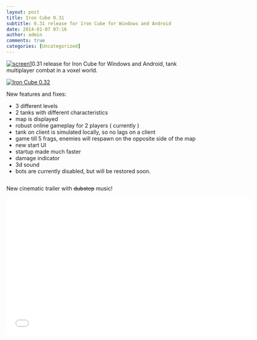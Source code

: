 ```yaml
---
layout: post
title: Iron Cube 0.31
subtitle: 0.31 release for Iron Cube for Windows and Android
date: 2014-01-07 07:16
author: admin
comments: true
categories: [Uncategorized]
---
```


<a href="/blog/images/uploads/2014/01/screen1.jpg"><img class="image featured" alt="screen1" src="/blog/images/uploads/2014/01/screen1.jpg"/></a>0.31 release for Iron Cube for Windows and Android, tank multiplayer combat in a voxel world.

<a title="Download Iron Cube 0.32 - Mod DB" href="http://www.moddb.com/games/iron-cube/downloads/iron-cube-032" target="_blank"><img alt="Iron Cube 0.32" src="http://button.moddb.com/download/medium/64106.png" /></a>

New features and fixes:

* 3 different levels
* 2 tanks with different characteristics
* map is displayed
* robust online gameplay for 2 players ( currently )
* tank on client is simulated locally, so no lags on a client
* game till 5 frags, enemies will respawn on the opposite side of the map
* new start UI
* startup made much faster
* damage indicator
* 3d sound
* bots are currently disabled, but will be restored soon.

<a href="https://play.google.com/store/apps/details?id=com.glow3d.ironcube"><img alt="" src="/blog/images/en_generic_rgb_wo_60.png" /></a>


New cinematic trailer with ~~dubstep~~ music!
<div class="videoWrapper"><iframe src="//www.youtube.com/embed/ipgDNRQKvLw"  height="360" width="640" allowfullscreen="" frameborder="0"></iframe></div>
<!--
Screenshots:

<div width="640">
<a href="/blog/images/uploads/2014/01/screen1.jpg" target="_blank"><img alt="screen1" src="/blog/images/uploads/2014/01/screen1.jpg" width="298" /></a> <a href="/blog/images/uploads/2014/01/screen4.jpg"><img alt="screen4" src="/blog/images/uploads/2014/01/screen4.jpg" width="298" /></a>
<a href="/blog/images/uploads/2014/01/screen3.jpg"><img alt="screen3" src="/blog/images/uploads/2014/01/screen3.jpg" width="298" /></a> <a href="/blog/images/uploads/2014/01/screen2.jpg"><img alt="screen2" src="/blog/images/uploads/2014/01/screen2.jpg" width="298" height="168" /></a>
<a href="/blog/images/uploads/2013/10/Screenshot_2013-10-23-16-50-08.png" target="_blank"><img alt="Screenshot_2013-10-23-16-50-08" src="/blog/images/uploads/2013/10/Screenshot_2013-10-23-16-50-08.png" width="600" /></a></div>-->


